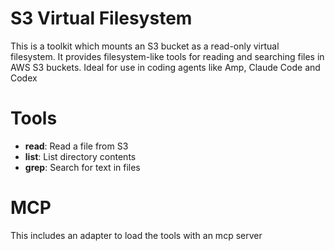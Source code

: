 # S3 Virtual Filesystem

This is a toolkit which mounts an S3 bucket as a read-only virtual filesystem. It provides filesystem-like tools for reading and searching files in AWS S3 buckets. Ideal for use in coding agents like Amp, Claude Code and Codex

# Tools

- **read**: Read a file from S3
- **list**: List directory contents
- **grep**: Search for text in files

# MCP

This includes an adapter to load the tools with an mcp server